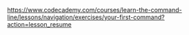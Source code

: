 https://www.codecademy.com/courses/learn-the-command-line/lessons/navigation/exercises/your-first-command?action=lesson_resume
